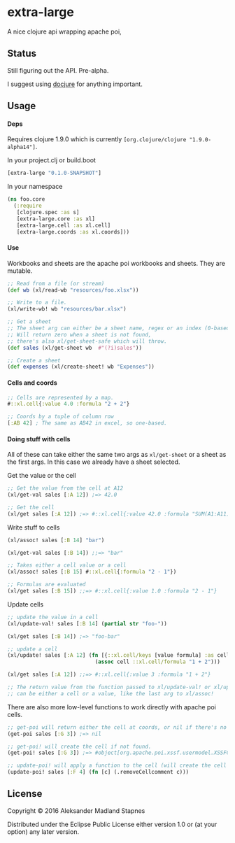 # extra-large

A nice clojure api wrapping apache poi,

## Status
Still figuring out the API. Pre-alpha.

I suggest using [docjure](https://github.com/mjul/docjure) for anything important.

## Usage

#### Deps

Requires clojure 1.9.0 which is currently `[org.clojure/clojure "1.9.0-alpha14"]`.

In your project.clj or build.boot

``` clojure
[extra-large "0.1.0-SNAPSHOT"]
```

In your namespace

``` clojure
(ns foo.core
  (:require
   [clojure.spec :as s]
   [extra-large.core :as xl]
   [extra-large.cell :as xl.cell]
   [extra-large.coords :as xl.coords]))
```

#### Use


Workbooks and sheets are the apache poi workbooks and sheets. They are mutable.

```clojure
;; Read from a file (or stream)
(def wb (xl/read-wb "resources/foo.xlsx"))

;; Write to a file.
(xl/write-wb! wb "resources/bar.xlsx")

;; Get a sheet
;; The sheet arg can either be a sheet name, regex or an index (0-based)
;; Will return zero when a sheet is not found,
;; there's also xl/get-sheet-safe which will throw.
(def sales (xl/get-sheet wb  #"(?i)sales"))

;; Create a sheet
(def expenses (xl/create-sheet! wb "Expenses"))
```

#### Cells and coords

``` clojure
;; Cells are represented by a map.
#::xl.cell{:value 4.0 :formula "2 + 2"}

;; Coords by a tuple of column row
[:AB 42] ; The same as AB42 in excel, so one-based.
```

#### Doing stuff with cells

All of these can take either the same two args as `xl/get-sheet` or a sheet as the first args.
In this case we already have a sheet selected.

Get the value or the cell

``` clojure
;; Get the value from the cell at A12
(xl/get-val sales [:A 12]) ;=> 42.0

;; Get the cell
(xl/get sales [:A 12]) ;=> #::xl.cell{:value 42.0 :formula "SUM(A1:A11)"}

```

Write stuff to cells
``` clojure
(xl/assoc! sales [:B 14] "bar")

(xl/get-val sales [:B 14]) ;;=> "bar"

;; Takes either a cell value or a cell
(xl/assoc! sales [:B 15] #::xl.cell{:formula "2 - 1"})

;; Formulas are evaluated
(xl/get sales [:B 15]) ;;=> #::xl.cell{:value 1.0 :formula "2 - 1"}
```

Update cells

``` clojure
;; update the value in a cell
(xl/update-val! sales [:B 14] (partial str "foo-"))

(xl/get sales [:B 14]) ;=> "foo-bar"

;; update a cell
(xl/update! sales [:A 12] (fn [{::xl.cell/keys [value formula] :as cell}]
                            (assoc cell ::xl.cell/formula "1 + 2")))

(xl/get sales [:A 12]) ;;=> #::xl.cell{:value 3 :formula "1 + 2"}

;; The return value from the function passed to xl/update-val! or xl/update!
;; can be either a cell or a value, like the last arg to xl/assoc!

```

There are also more low-level functions to work directly with apache poi cells.

``` clojure
;; get-poi will return either the cell at coords, or nil if there's no cell
(get-poi sales [:G 3]) ;=> nil

;; get-poi! will create the cell if not found.
(get-poi! sales [:G 3]) ;=> #object[org.apache.poi.xssf.usermodel.XSSFCell 0x552eef7e ""]

;; update-poi! will apply a function to the cell (will create the cell if it doesn't exist)
(update-poi! sales [:F 4] (fn [c] (.removeCellcomment c)))

```

## License

Copyright © 2016 Aleksander Madland Stapnes

Distributed under the Eclipse Public License either version 1.0 or (at
your option) any later version.
